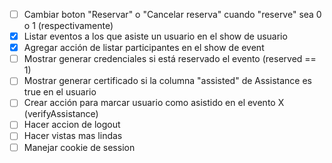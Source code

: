 - [ ] Cambiar boton "Reservar" o "Cancelar reserva" cuando "reserve" sea 0 o 1 (respectivamente)
- [X] Listar eventos a los que asiste un usuario en el show de usuario
- [X] Agregar acción de listar participantes en el show de event
- [ ] Mostrar generar credenciales si está reservado el evento (reserved == 1)
- [ ] Mostrar generar certificado si la columna "assisted" de Assistance es true en el usuario
- [ ] Crear acción para marcar usuario como asistido en el evento X (verifyAssistance)
- [ ] Hacer accion de logout
- [ ] Hacer vistas mas lindas
- [ ] Manejar cookie de session 
